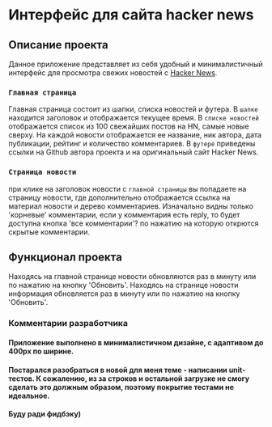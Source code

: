 # Интерфейс для сайта hacker news

## Описание проекта



  Данное приложение представляет из себя удобный и минималистичный интерфейс для просмотра свежих новостей с [Hacker News](https://news.ycombinator.com/).
### `Главная страница`

  Главная страница состоит из шапки, списка новостей и футера. В `шапке` находится заголовок и отображается текущее время. В `списке новостей` отображается список из 100 свежайших постов на HN, самые новые сверху. На каждой новости отображается ее название, ник автора, дата публикации, рейтинг и количество комментариев. В `футере` приведены ссылки на Github автора проекта и на оригинальный сайт Hacker News.

### `Страница новости`

  при клике на заголовок новости с `главной страницы` вы попадаете на страницу новости, где дополнительно отображается ссылка на материал новости и дерево комментариев. Изначально видны только 'корневые' комментарии, если у комментария есть reply, то будет доступна кнопка 'все комментарии'? по нажатию на которую открются скрытые комментарии.

## Функционал проекта

  Находясь на главной странице новости обновляются раз в минуту или по нажатию на кнопку 'Обновить'. Находясь на странице новости информация обновляется раз в минуту или по нажатию на кнопку 'Обновить'.

### Комментарии разработчика

  #### Приложение выполнено в минималистичном дизайне, с адаптивом до 400px по ширине.
  #### Постарался разобраться в новой для меня теме - написании unit-тестов. К сожалению, из за строков и остальной загрузке не смогу сделать это должным образом, поэтому покрытие тестами не идеальное.
  #### Буду ради фидбэку)

